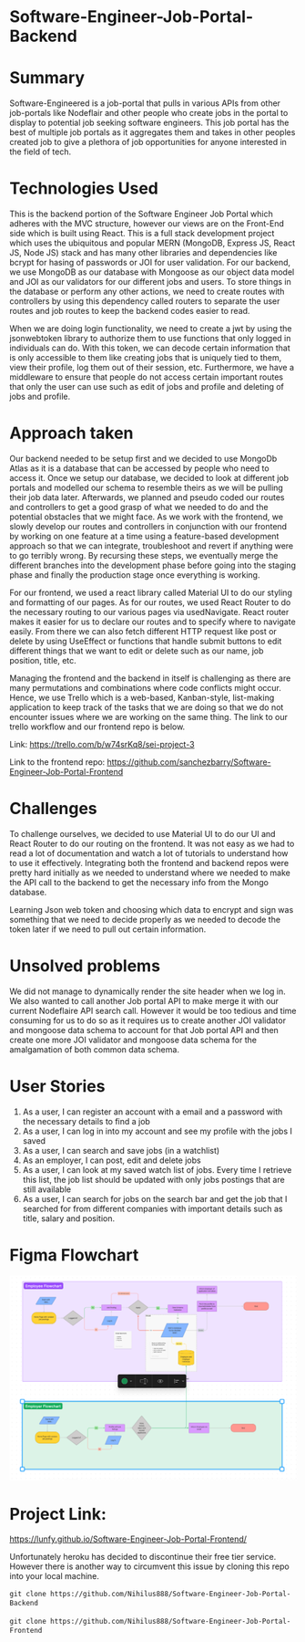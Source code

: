 # Software-Engineer-Job-Portal-Backend

# Summary

Software-Engineered is a job-portal that pulls in various APIs from other job-portals like Nodeflair and other people who create jobs in
the portal to display to potential job seeking software engineers. This job portal has the best of multiple job portals as it aggregates them and takes in other peoples created job to give a plethora of job opportunities for anyone interested in the field of tech. 

# Technologies Used

This is the backend portion of the Software Engineer Job Portal which adheres with the MVC structure, however
our views are on the Front-End side which is built using React. This is a full stack development project which uses the 
ubiquitous and popular MERN (MongoDB, Express JS, React JS, Node JS) stack and has many other libraries and dependencies 
like bcrypt for hasing of passwords or JOI for user validation. For our backend, we use MongoDB as our database with Mongoose as our
object data model and JOI as our validators for our different jobs and users. To store things in the database or perform any other actions, we need to create routes with controllers by using this dependency called routers to separate the user routes and job routes to keep the backend codes easier to read. 

When we are doing login functionality, we need to create a jwt by using the jsonwebtoken library to authorize them to use functions that only logged in individuals can do. With this token, we can decode certain information that is only accessible to them like creating jobs that is uniquely tied to them, view their profile, log them out of their session, etc. Furthermore, we have a middleware to ensure that people do not access certain important routes that only the user can use such as edit of jobs and profile and deleting of jobs and profile. 

# Approach taken

Our backend needed to be setup first and we decided to use MongoDb Atlas as it is a database that can be accessed by people who need to access it. Once we setup our database, we decided to look at different job portals and modelled our schema to resemble theirs as we will be pulling their job data later. Afterwards, we planned and pseudo coded our routes and controllers to get a good grasp of what we needed to do and the potential obstacles that we might face. As we work with the frontend, we slowly develop our routes and controllers in conjunction with our frontend by working on one feature at a time using a feature-based development approach so that we can integrate, troubleshoot and revert if anything were to go terribly wrong. By recursing these steps, we eventually merge the different branches into the development phase before going into the staging phase and finally the production stage once everything is working.

For our frontend, we used a react library called Material UI to do our styling and formatting of our pages. As for our routes, we used 
React Router to do the necessary routing to our various pages via usedNavigate. React router makes it easier for us to declare our routes and to specify where to navigate easily. From there we can also fetch different HTTP request like post or delete by using UseEffect or functions that handle submit buttons to edit different things that we want to edit or delete such as our name, job position, title, etc. 

Managing the frontend and the backend in itself is challenging as there are many permutations and combinations where code conflicts might occur. Hence, we use Trello which is a web-based, Kanban-style, list-making application to keep track of the tasks that we are doing so that we do not encounter issues where we are working on the same thing. The link to our trello workflow and our frontend repo is below.

Link: https://trello.com/b/w74srKq8/sei-project-3

Link to the frontend repo: https://github.com/sanchezbarry/Software-Engineer-Job-Portal-Frontend

# Challenges

To challenge ourselves, we decided to use Material UI to do our UI and React Router to do our routing on the frontend. It was not easy as we
had to read a lot of documentation and watch a lot of tutorials to understand how to use it effectively. Integrating both the frontend and backend repos were pretty hard initially as we needed to understand where we needed to make the API call to the backend to get the necessary info from the Mongo database. 

Learning Json web token and choosing which data to encrypt and sign was something that we need to decide properly as we needed to decode the token later if we need to pull out certain information. 

# Unsolved problems

We did not manage to dynamically render the site header when we log in. We also wanted to call another Job portal API to make merge it
with our current Nodeflaire API search call. However it would be too tedious and time consuming for us to do so as it requires us to create another JOI validator and mongoose data schema to account for that Job portal API and then create one more JOI validator and mongoose data schema for the amalgamation of both common data schema. 

# User Stories

1. As a user, I can register an account with a email and a password with the necessary details to find a job
2. As a user, I can log in into my account and see my profile with the jobs I saved
3. As a user, I can search and save jobs (in a watchlist)
4. As an employer, I can post, edit and delete jobs
5. As a user, I can look at my saved watch list of jobs. Every time I retrieve this list, the job list should be updated with only jobs postings that are still available
6. As a user, I can search for jobs on the search bar and get the job that I searched for from different companies with important details such as title, salary and position. 


# Figma Flowchart

![Figma-Flowchart](public/img/Flowchart.png)

# Project Link:
https://lunfy.github.io/Software-Engineer-Job-Portal-Frontend/

Unfortunately heroku has decided to discontinue their free tier service. However there is another way to circumvent this issue by cloning this repo into your local machine.

``` 
git clone https://github.com/Nihilus888/Software-Engineer-Job-Portal-Backend

git clone https://github.com/Nihilus888/Software-Engineer-Job-Portal-Frontend
```
